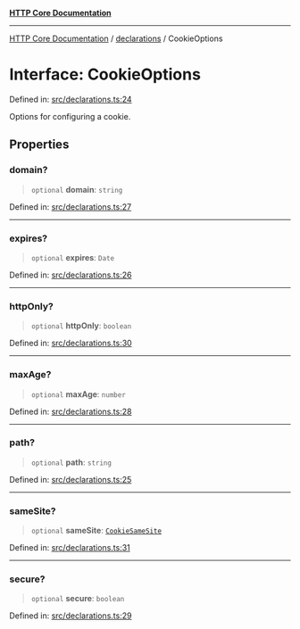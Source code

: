 [**HTTP Core Documentation**](../../README.md)

***

[HTTP Core Documentation](../../README.md) / [declarations](../README.md) / CookieOptions

# Interface: CookieOptions

Defined in: [src/declarations.ts:24](https://github.com/stonemjs/http-core/blob/6577700bdede2420a5df45a338635c35547070ea/src/declarations.ts#L24)

Options for configuring a cookie.

## Properties

### domain?

> `optional` **domain**: `string`

Defined in: [src/declarations.ts:27](https://github.com/stonemjs/http-core/blob/6577700bdede2420a5df45a338635c35547070ea/src/declarations.ts#L27)

***

### expires?

> `optional` **expires**: `Date`

Defined in: [src/declarations.ts:26](https://github.com/stonemjs/http-core/blob/6577700bdede2420a5df45a338635c35547070ea/src/declarations.ts#L26)

***

### httpOnly?

> `optional` **httpOnly**: `boolean`

Defined in: [src/declarations.ts:30](https://github.com/stonemjs/http-core/blob/6577700bdede2420a5df45a338635c35547070ea/src/declarations.ts#L30)

***

### maxAge?

> `optional` **maxAge**: `number`

Defined in: [src/declarations.ts:28](https://github.com/stonemjs/http-core/blob/6577700bdede2420a5df45a338635c35547070ea/src/declarations.ts#L28)

***

### path?

> `optional` **path**: `string`

Defined in: [src/declarations.ts:25](https://github.com/stonemjs/http-core/blob/6577700bdede2420a5df45a338635c35547070ea/src/declarations.ts#L25)

***

### sameSite?

> `optional` **sameSite**: [`CookieSameSite`](../enumerations/CookieSameSite.md)

Defined in: [src/declarations.ts:31](https://github.com/stonemjs/http-core/blob/6577700bdede2420a5df45a338635c35547070ea/src/declarations.ts#L31)

***

### secure?

> `optional` **secure**: `boolean`

Defined in: [src/declarations.ts:29](https://github.com/stonemjs/http-core/blob/6577700bdede2420a5df45a338635c35547070ea/src/declarations.ts#L29)
